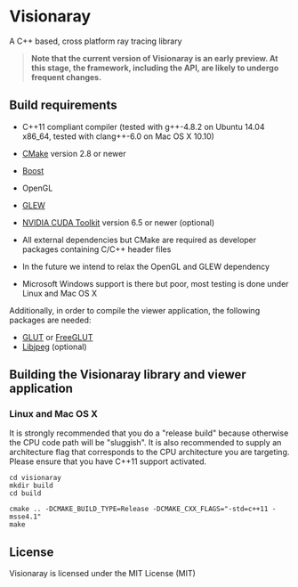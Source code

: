 Visionaray
==========

A C++ based, cross platform ray tracing library

> **Note that the current version of Visionaray is an early preview. At this stage, the framework, including the API, are likely to undergo frequent changes.**

Build requirements
------------------

- C++11 compliant compiler
   (tested with g++-4.8.2 on Ubuntu 14.04 x86_64,
    tested with clang++-6.0 on Mac OS X 10.10)

- [CMake][1] version 2.8 or newer
- [Boost][2]
- OpenGL
- [GLEW][3]
- [NVIDIA CUDA Toolkit][4] version 6.5 or newer (optional)

- All external dependencies but CMake are required as developer packages containing C/C++ header files
- In the future we intend to relax the OpenGL and GLEW dependency
- Microsoft Windows support is there but poor, most testing is done under Linux and Mac OS X

Additionally, in order to compile the viewer application, the following packages are needed:

- [GLUT][5] or [FreeGLUT][6]
- [Libjpeg][7] (optional)



Building the Visionaray library and viewer application
------------------------------------------------------

### Linux and Mac OS X

It is strongly recommended that you do a "release build" because otherwise the CPU code path will be "sluggish".
It is also recommended to supply an architecture flag that corresponds to the CPU architecture you are targeting.
Please ensure that you have C++11 support activated.

```Shell
cd visionaray
mkdir build
cd build

cmake .. -DCMAKE_BUILD_TYPE=Release -DCMAKE_CXX_FLAGS="-std=c++11 -msse4.1"
make
```

License
-------

Visionaray is licensed under the MIT License (MIT)


[1]:    http://www.cmake.org/download/
[2]:    http://www.boost.org/users/download/
[3]:    http://glew.sourceforge.net/
[4]:    https://developer.nvidia.com/cuda-toolkit
[5]:    https://www.opengl.org/resources/libraries/glut/
[6]:    http://freeglut.sourceforge.net/index.php#download
[7]:    http://libjpeg.sourceforge.net/
